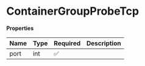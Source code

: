 # ContainerGroupProbeTcp

**Properties**

| Name | Type | Required | Description |
| :--- | :--- | :------- | :---------- |
| port | int  | ✅       |             |
